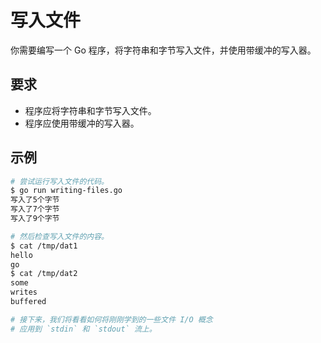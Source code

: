 # 写入文件

你需要编写一个 Go 程序，将字符串和字节写入文件，并使用带缓冲的写入器。

## 要求

- 程序应将字符串和字节写入文件。
- 程序应使用带缓冲的写入器。

## 示例

```sh
# 尝试运行写入文件的代码。
$ go run writing-files.go
写入了5个字节
写入了7个字节
写入了9个字节

# 然后检查写入文件的内容。
$ cat /tmp/dat1
hello
go
$ cat /tmp/dat2
some
writes
buffered

# 接下来，我们将看看如何将刚刚学到的一些文件 I/O 概念
# 应用到 `stdin` 和 `stdout` 流上。
```
